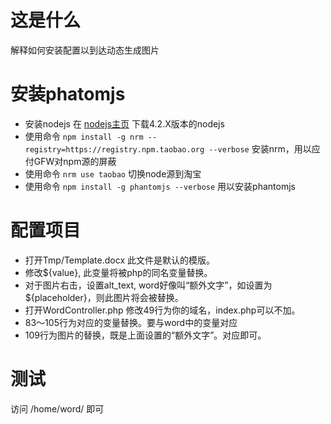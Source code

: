 # 这是什么 

解释如何安装配置以到达动态生成图片

# 安装phatomjs

- 安装nodejs 在 [nodejs主页](https://nodejs.org/en/) 下载4.2.X版本的nodejs
- 使用命令 `npm install -g nrm --registry=https://registry.npm.taobao.org --verbose` 安装nrm，用以应付GFW对npm源的屏蔽
- 使用命令 `nrm use taobao` 切换node源到淘宝
- 使用命令 `npm install -g phantomjs --verbose` 用以安装phantomjs

# 配置项目

- 打开Tmp/Template.docx 此文件是默认的模版。
- 修改${value}, 此变量将被php的同名变量替换。
- 对于图片右击，设置alt_text, word好像叫“额外文字”，如设置为${placeholder}，则此图片将会被替换。
- 打开WordController.php 修改49行为你的域名，index.php可以不加。
- 83～105行为对应的变量替换。要与word中的变量对应
- 109行为图片的替换，既是上面设置的“额外文字”。对应即可。


# 测试

访问 /home/word/ 即可

